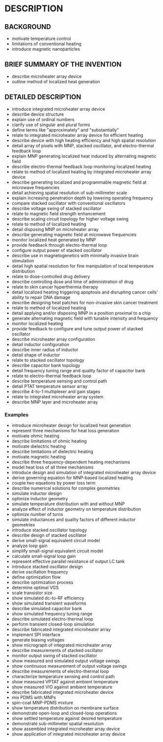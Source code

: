 # DESCRIPTION

## BACKGROUND

- motivate temperature control
- limitations of conventional heating
- introduce magnetic nanoparticles

## BRIEF SUMMARY OF THE INVENTION

- describe microheater array device
- outline method of localized heat generation

## DETAILED DESCRIPTION

- introduce integrated microheater array device
- describe device structure
- explain use of ordinal numbers
- clarify use of singular and plural forms
- define terms like "approximately" and "substantially"
- relate to integrated microheater array device for efficient heating
- describe device with high heating efficiency and high spatial resolution
- detail array of pixels with MNP, stacked oscillator, and electro-thermal feedback loop
- explain MNP generating localized heat induced by alternating magnetic field
- describe electro-thermal feedback loop monitoring localized heating
- relate to method of localized heating by integrated microheater array device
- describe generating localized and programmable magnetic field at microwave frequencies
- detail achieving spatial resolution of sub-millimeter scale
- explain increasing penetration depth by lowering operating frequency
- compare stacked oscillator with conventional oscillators
- describe voltage swing of stacked oscillator
- relate to magnetic field strength enhancement
- describe scaling circuit topology for higher voltage swing
- relate to method of localized heating
- detail disposing MNP on microheater array
- describe generating magnetic field at microwave frequencies
- monitor localized heat generated by MNP
- provide feedback through electro-thermal loop
- configure output power of stacked oscillator
- describe use in magnetogenetics with minimally invasive brain stimulation
- detail high spatial resolution for fine manipulation of local temperature distribution
- relate to dose-controlled drug delivery
- describe controlling dose and time of administration of drug
- relate to skin cancer hyperthermia therapy
- detail localized heating triggering apoptosis and disrupting cancer cells' ability to repair DNA damage
- describe designing heat patches for non-invasive skin cancer treatment
- relate to method of localized heating
- detail applying and/or disposing MNP in a position proximal to a chip
- generate alternating magnetic field with tunable intensity and frequency
- monitor localized heating
- provide feedback to configure and tune output power of stacked oscillator
- describe microheater array configuration
- detail inductor configuration
- describe inner radius of inductor
- detail shape of inductor
- relate to stacked oscillator topology
- describe capacitor bank topology
- detail frequency tuning range and quality factor of capacitor bank
- relate to electro-thermal feedback loop
- describe temperature sensing and control path
- detail PTAT temperature sensor array
- describe 4-to-1 multiplexer and gain stages
- relate to integrated microheater array system
- describe MNP layer and microheater array

### Examples

- introduce microheater design for localized heat generation
- represent three mechanisms for heat loss generation
- motivate ohmic heating
- describe limitations of ohmic heating
- motivate dielectric heating
- describe limitations of dielectric heating
- motivate magnetic heating
- describe three frequency-dependent heating mechanisms
- model heat loss of all three mechanisms
- introduce design and simulation of integrated microheater array device
- derive governing equation for MNP-based localized heating
- couple two equations by power loss term
- describe numerical solutions for complex geometries
- simulate inductor design
- optimize inductor geometry
- simulate temperature distribution with and without MNP
- analyze effect of inductor geometry on temperature distribution
- optimize number of turns
- simulate inductances and quality factors of different inductor geometries
- introduce stacked oscillator topology
- describe design of stacked oscillator
- derive small-signal equivalent circuit model
- analyze loop gain
- simplify small-signal equivalent circuit model
- calculate small-signal loop gain
- represent effective parallel resistance of output LC tank
- introduce stacked oscillator design
- derive oscillation frequency
- define optimization flow
- describe optimization process
- determine optimal VGS
- scale transistor size
- show simulated dc-to-RF efficiency
- show simulated transient waveforms
- describe simulated capacitor bank
- show simulated frequency tuning range
- describe simulated electro-thermal loop
- perform transient closed-loop simulation
- describe fabricated integrated microheater array
- implement SPI interface
- generate biasing voltages
- show micrograph of integrated microheater array
- describe measurements of stacked oscillator
- monitor output swing of stacked oscillator
- show measured and simulated output voltage swings
- show continuous measurement of output voltage swings
- describe measurements of electro-thermal loop
- characterize temperature sensing and control path
- show measured VPTAT against ambient temperature
- show measured VIO against ambient temperature
- describe fabricated integrated microheater device
- mix PDMS with MNPs
- spin-coat MNP-PDMS mixture
- show temperature distribution on membrane surface
- demonstrate open-loop and closed-loop operations
- show settled temperature against desired temperature
- demonstrate sub-millimeter spatial resolution
- show assembled integrated microheater array device
- show application of integrated microheater array device

